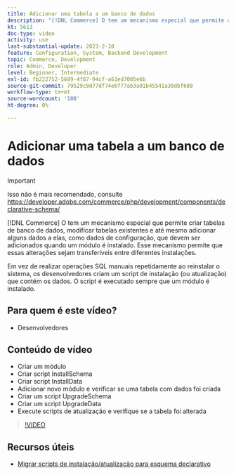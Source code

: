 ```yaml
---
title: Adicionar uma tabela a um banco de dados
description: "[!DNL Commerce] O tem um mecanismo especial que permite criar tabelas de banco de dados, modificar tabelas existentes e até mesmo adicionar alguns dados a elas."
kt: 5613
doc-type: video
activity: use
last-substantial-update: 2023-2-10
feature: Configuration, System, Backend Development
topic: Commerce, Development
role: Admin, Developer
level: Beginner, Intermediate
exl-id: fb222752-5689-4f87-94cf-a61ed7005e6b
source-git-commit: 79529c8d77df74e6f77ab3a01b45541a38dbf680
workflow-type: tm+mt
source-wordcount: '188'
ht-degree: 0%

---
```


# Adicionar uma tabela a um banco de dados

>[!IMPORTANT]
>
>Isso não é mais recomendado, consulte https://developer.adobe.com/commerce/php/development/components/declarative-schema/


[!DNL Commerce] O tem um mecanismo especial que permite criar tabelas de banco de dados, modificar tabelas existentes e até mesmo adicionar alguns dados a elas, como dados de configuração, que devem ser adicionados quando um módulo é instalado. Esse mecanismo permite que essas alterações sejam transferíveis entre diferentes instalações.

Em vez de realizar operações SQL manuais repetidamente ao reinstalar o sistema, os desenvolvedores criam um script de instalação (ou atualização) que contém os dados. O script é executado sempre que um módulo é instalado.

## Para quem é este vídeo?

- Desenvolvedores

## Conteúdo de vídeo

- Criar um módulo
- Criar script InstallSchema
- Criar script InstallData
- Adicionar novo módulo e verificar se uma tabela com dados foi criada
- Criar um script UpgradeSchema
- Criar um script UpgradeData
- Execute scripts de atualização e verifique se a tabela foi alterada

>[!VIDEO](https://video.tv.adobe.com/v/35791?quality=12&learn=on)

## Recursos úteis

- [Migrar scripts de instalação/atualização para esquema declarativo](https://developer.adobe.com/commerce/php/development/components/declarative-schema/migration-scripts/)
